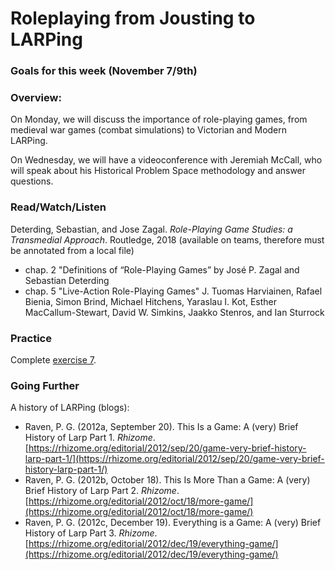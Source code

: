 # Roleplaying from Jousting to LARPing

### Goals for this week (November 7/9th)



### Overview:

On Monday, we will discuss the importance of role-playing games, from medieval war games (combat simulations) to Victorian and Modern LARPing.&#x20;

On Wednesday, we will have a videoconference with Jeremiah McCall, who will speak about his Historical Problem Space methodology and answer questions.&#x20;

### Read/Watch/Listen

Deterding, Sebastian, and Jose Zagal. _Role-Playing Game Studies: a Transmedial Approach_. Routledge, 2018 (available on teams, therefore must be annotated from a local file)

* chap. 2 "Definitions of “Role-Playing Games” by José P. Zagal and Sebastian Deterding
* chap. 5 "Live-Action Role-Playing Games" J. Tuomas Harviainen, Rafael Bienia, Simon Brind, Michael Hitchens, Yaraslau I. Kot, Esther MacCallum-Stewart, David W. Simkins, Jaakko Stenros, and Ian Sturrock

### Practice

Complete [exercise 7](../course-info/assignments/7.-game-journal-stage-1.md).&#x20;

### Going Further

A history of LARPing (blogs):

* Raven, P. G. (2012a, September 20). This Is a Game: A (very) Brief History of Larp Part 1. _Rhizome_. [https://rhizome.org/editorial/2012/sep/20/game-very-brief-history-larp-part-1/](https://rhizome.org/editorial/2012/sep/20/game-very-brief-history-larp-part-1/)
* Raven, P. G. (2012b, October 18). This Is More Than a Game: A (very) Brief History of Larp Part 2. _Rhizome_. [https://rhizome.org/editorial/2012/oct/18/more-game/](https://rhizome.org/editorial/2012/oct/18/more-game/)
* Raven, P. G. (2012c, December 19). Everything is a Game: A (very) Brief History of Larp Part 3. _Rhizome_. [https://rhizome.org/editorial/2012/dec/19/everything-game/](https://rhizome.org/editorial/2012/dec/19/everything-game/)
